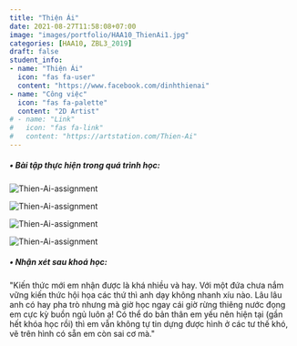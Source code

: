 ```yaml
---
title: "Thiện Ái"
date: 2021-08-27T11:58:08+07:00
image: "images/portfolio/HAA10_ThienAi1.jpg"
categories: [HAA10, ZBL3_2019]
draft: false
student_info:
- name: "Thiện Ái"
  icon: "fas fa-user"
  content: "https://www.facebook.com/dinhthienai"
- name: "Công việc"
  icon: "fas fa-palette"
  content: "2D Artist"
# - name: "Link"
#   icon: "fas fa-link"
#   content: "https://artstation.com/Thien-Ai"
---
```



##### • Bài tập thực hiện trong quá trình học:

![Thien-Ai-assignment](/images/portfolio/HAA10_ThienAi2.jpg)

![Thien-Ai-assignment](/images/portfolio/HAA10_ThienAi3.jpg)

![Thien-Ai-assignment](/images/portfolio/HAA10_ThienAi4.jpg)

![Thien-Ai-assignment](/images/portfolio/HAA10_ThienAi5.jpg)



##### • Nhận xét sau khoá học:
"Kiến thức mới em nhận được là khá nhiều và hay. Với một đứa chưa nắm vững kiến thức hội họa các thứ thì anh dạy không nhanh xíu nào. Lâu lâu anh có hay pha trò nhưng mà giờ học ngay cái giờ rừng thiêng nước đọng em cực kỳ buồn ngủ luôn ạ! Có thể do bản thân em yếu nên hiện tại (gần hết khóa học rồi) thì em vẫn không tự tin dựng được hình ở các tư thế khó, vẽ trên hình có sẵn em còn sai cơ mà."


